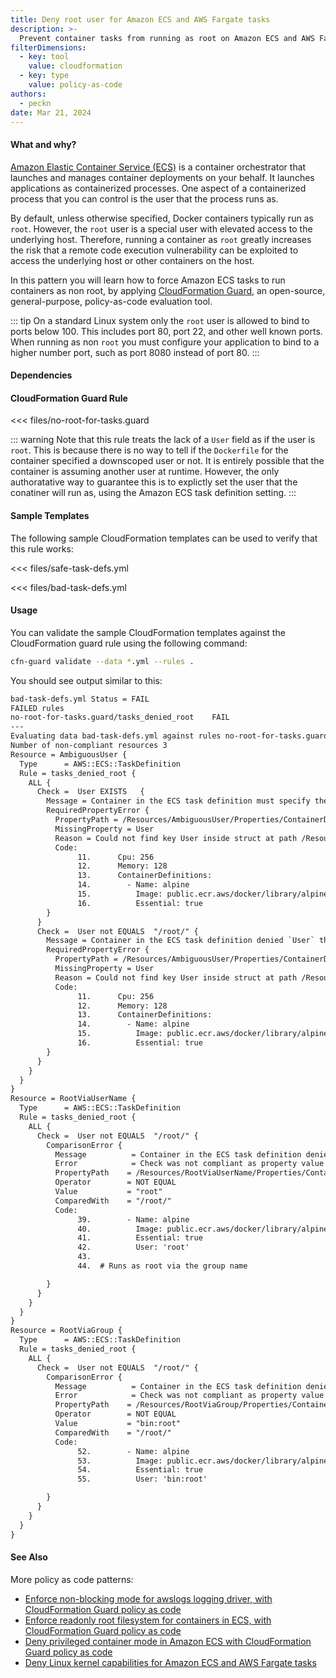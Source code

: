 ```yaml
---
title: Deny root user for Amazon ECS and AWS Fargate tasks
description: >-
  Prevent container tasks from running as root on Amazon ECS and AWS Fargate
filterDimensions:
  - key: tool
    value: cloudformation
  - key: type
    value: policy-as-code
authors:
  - peckn
date: Mar 21, 2024
---
```


#### What and why?

[Amazon Elastic Container Service (ECS)](https://aws.amazon.com/ecs/) is a container orchestrator that launches and manages container deployments on your behalf. It launches applications as containerized processes. One aspect of a containerized process that you can control is the user that the process runs as.

By default, unless otherwise specified, Docker containers typically run as `root`. However, the `root` user is a special
user with elevated access to the underlying host. Therefore, running a container as `root` greatly increases the risk
that a remote code execution vulnerability can be exploited to access the underlying host or other containers on the host.

In this pattern you will learn how to force Amazon ECS tasks to run containers as non root, by applying [CloudFormation Guard](https://docs.aws.amazon.com/cfn-guard/latest/ug/what-is-guard.html), an open-source, general-purpose, policy-as-code evaluation tool.

::: tip
On a standard Linux system only the `root` user is allowed to bind to ports below 100. This includes port 80, port 22, and
other well known ports. When running as non `root` you must configure your application to bind to a higher number port, such as port 8080 instead of port 80.
:::

#### Dependencies

<!--@include: @/parts/cloudformation-guard.md-->

#### CloudFormation Guard Rule

<<< files/no-root-for-tasks.guard

::: warning
Note that this rule treats the lack of a `User` field as if the user is `root`. This is because there is no way to tell if the `Dockerfile`
for the container specified a downscoped user or not. It is entirely possible that the container is assuming another user
at runtime. However, the only authoratative way to guarantee this is to explictly set the user that the conatiner will run
as, using the Amazon ECS task definition setting.
:::

#### Sample Templates

The following sample CloudFormation templates can be used to verify that this rule works:

<tabs>

<tab label="Good ECS tasks">

<<< files/safe-task-defs.yml

</tab>
<tab label="Bad ECS tasks">

<<< files/bad-task-defs.yml

</tab>

</tabs>

#### Usage


You can validate the sample CloudFormation templates against the CloudFormation guard rule using the following command:

```sh
cfn-guard validate --data *.yml --rules .
```

You should see output similar to this:

```txt
bad-task-defs.yml Status = FAIL
FAILED rules
no-root-for-tasks.guard/tasks_denied_root    FAIL
---
Evaluating data bad-task-defs.yml against rules no-root-for-tasks.guard
Number of non-compliant resources 3
Resource = AmbiguousUser {
  Type      = AWS::ECS::TaskDefinition
  Rule = tasks_denied_root {
    ALL {
      Check =  User EXISTS   {
        Message = Container in the ECS task definition must specify the `User` property
        RequiredPropertyError {
          PropertyPath = /Resources/AmbiguousUser/Properties/ContainerDefinitions/0[L:13,C:10]
          MissingProperty = User
          Reason = Could not find key User inside struct at path /Resources/AmbiguousUser/Properties/ContainerDefinitions/0[L:13,C:10]
          Code:
               11.      Cpu: 256
               12.      Memory: 128
               13.      ContainerDefinitions:
               14.        - Name: alpine
               15.          Image: public.ecr.aws/docker/library/alpine:latest
               16.          Essential: true
        }
      }
      Check =  User not EQUALS  "/root/" {
        Message = Container in the ECS task definition denied `User` that includes 'root'
        RequiredPropertyError {
          PropertyPath = /Resources/AmbiguousUser/Properties/ContainerDefinitions/0[L:13,C:10]
          MissingProperty = User
          Reason = Could not find key User inside struct at path /Resources/AmbiguousUser/Properties/ContainerDefinitions/0[L:13,C:10]
          Code:
               11.      Cpu: 256
               12.      Memory: 128
               13.      ContainerDefinitions:
               14.        - Name: alpine
               15.          Image: public.ecr.aws/docker/library/alpine:latest
               16.          Essential: true
        }
      }
    }
  }
}
Resource = RootViaUserName {
  Type      = AWS::ECS::TaskDefinition
  Rule = tasks_denied_root {
    ALL {
      Check =  User not EQUALS  "/root/" {
        ComparisonError {
          Message          = Container in the ECS task definition denied `User` that includes 'root'
          Error            = Check was not compliant as property value [Path=/Resources/RootViaUserName/Properties/ContainerDefinitions/0/User[L:41,C:16] Value="root"] equal to value [Path=[L:0,C:0] Value="/root/"].
          PropertyPath    = /Resources/RootViaUserName/Properties/ContainerDefinitions/0/User[L:41,C:16]
          Operator        = NOT EQUAL
          Value           = "root"
          ComparedWith    = "/root/"
          Code:
               39.        - Name: alpine
               40.          Image: public.ecr.aws/docker/library/alpine:latest
               41.          Essential: true
               42.          User: 'root'
               43.
               44.  # Runs as root via the group name

        }
      }
    }
  }
}
Resource = RootViaGroup {
  Type      = AWS::ECS::TaskDefinition
  Rule = tasks_denied_root {
    ALL {
      Check =  User not EQUALS  "/root/" {
        ComparisonError {
          Message          = Container in the ECS task definition denied `User` that includes 'root'
          Error            = Check was not compliant as property value [Path=/Resources/RootViaGroup/Properties/ContainerDefinitions/0/User[L:54,C:16] Value="bin:root"] equal to value [Path=[L:0,C:0] Value="/root/"].
          PropertyPath    = /Resources/RootViaGroup/Properties/ContainerDefinitions/0/User[L:54,C:16]
          Operator        = NOT EQUAL
          Value           = "bin:root"
          ComparedWith    = "/root/"
          Code:
               52.        - Name: alpine
               53.          Image: public.ecr.aws/docker/library/alpine:latest
               54.          Essential: true
               55.          User: 'bin:root'

        }
      }
    }
  }
}
```

#### See Also

More policy as code patterns:

- [Enforce non-blocking mode for awslogs logging driver, with CloudFormation Guard policy as code](nonblocking-awslogs-policy-as-code)
- [Enforce readonly root filesystem for containers in ECS, with CloudFormation Guard policy as code](enforce-read-only-root-filesystem-ecs-policy-as-code)
- [Deny privileged container mode in Amazon ECS with CloudFormation Guard policy as code](deny-privileged-container-ecs-policy-as-code)
- [Deny Linux kernel capabilities for Amazon ECS and AWS Fargate tasks](deny-kernel-capabilities-ecs-fargate-task)